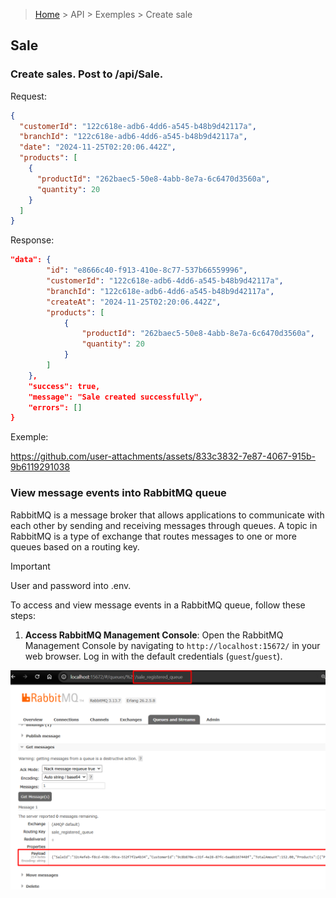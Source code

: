 > [Home](/README.md) > API > Exemples > Create sale

## Sale

### Create sales. Post to /api/Sale.


Request:

```json
{
  "customerId": "122c618e-adb6-4dd6-a545-b48b9d42117a",
  "branchId": "122c618e-adb6-4dd6-a545-b48b9d42117a",
  "date": "2024-11-25T02:20:06.442Z",
  "products": [
    {
      "productId": "262baec5-50e8-4abb-8e7a-6c6470d3560a",
      "quantity": 20
    }
  ]
}
```

Response:

```json
"data": {
        "id": "e8666c40-f913-410e-8c77-537b66559996",
        "customerId": "122c618e-adb6-4dd6-a545-b48b9d42117a",
        "branchId": "122c618e-adb6-4dd6-a545-b48b9d42117a",
        "createAt": "2024-11-25T02:20:06.442Z",
        "products": [
            {
                "productId": "262baec5-50e8-4abb-8e7a-6c6470d3560a",
                "quantity": 20
            }
        ]
    },
    "success": true,
    "message": "Sale created successfully",
    "errors": []
}
```

Exemple:

https://github.com/user-attachments/assets/833c3832-7e87-4067-915b-9b6119291038

### View message events into RabbitMQ queue

RabbitMQ is a message broker that allows applications to communicate with each other by sending and receiving messages through queues. A topic in RabbitMQ is a type of exchange that routes messages to one or more queues based on a routing key.

> [!IMPORTANT]
> User and password into .env.

To access and view message events in a RabbitMQ queue, follow these steps:

1. **Access RabbitMQ Management Console**: Open the RabbitMQ Management Console by navigating to `http://localhost:15672/` in your web browser. Log in with the default credentials (`guest`/`guest`).

<p align="center">
  <img src="/assets/img/sale-registered-queue.png" alt="sale-registered-queue" />
</p>
